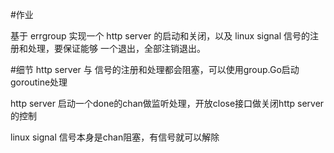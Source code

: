 #作业

基于 errgroup 实现一个 http server 的启动和关闭，以及 linux signal 信号的注册和处理，要保证能够 一个退出，全部注销退出。

#细节
http server 与 信号的注册和处理都会阻塞，可以使用group.Go启动goroutine处理

http server 启动一个done的chan做监听处理，开放close接口做关闭http server 的控制

linux signal 信号本身是chan阻塞，有信号就可以解除
